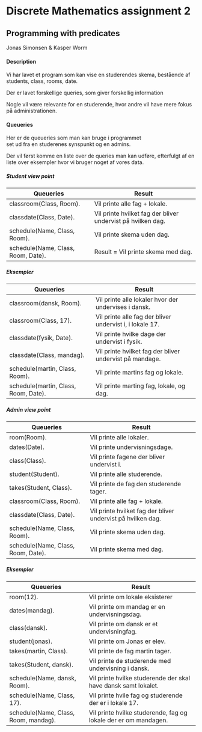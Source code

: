 # Discrete Mathematics assignment 2
## Programming with predicates

Jonas Simonsen & Kasper Worm

#### Description 
Vi har lavet et program som kan vise en studerendes skema,
bestående af students, class, rooms, date. <br/>

Der er lavet forskellige queries, som giver forskellig information

Nogle vil være relevante for en studerende, hvor andre vil have mere fokus på administrationen.

#### Queueries
Her er de queueries som man kan bruge i programmet <br>
set ud fra en studerenes synspunkt og en admins.

Der vil først komme en liste over de queries man kan udføre,
efterfulgt af en liste over eksempler hvor vi bruger noget af vores data.

##### Student view point

| Queueries     | Result        |
| ------------- | ------------- |
| classroom(Class, Room).               | Vil printe alle fag + lokale.                                    |
| classdate(Class, Date).               | Vil printe hvilket fag der bliver undervist på hvilken dag.      |
| schedule(Name, Class, Room).          | Vil printe skema uden dag.                                       |
| schedule(Name, Class, Room, Date).    | Result = Vil printe skema med dag.                               |

##### Eksempler

| Queueries     | Result        |
| ------------- | ------------- |
| classroom(dansk, Room).               | Vil printe alle lokaler hvor der undervises i dansk.             |
| classroom(Class, 17).                 | Vil printe alle fag der bliver undervist i, i lokale 17.         |
| classdate(fysik, Date).               | Vil printe hvilke dage der undervist i fysik.                    |
| classdate(Class, mandag).             | Vil printe hvilket fag der bliver undervist på mandage.          |
| schedule(martin, Class, Room).        | Vil printe martins fag og lokale.                                |
| schedule(martin, Class, Room, Date).  | Vil printe marting fag, lokale, og dag.                          |


##### Admin view point

| Queueries     | Result        |
| ------------- | ------------- |
| room(Room).                           | Vil printe alle lokaler.             				   |
| dates(Date).                          | Vil printe undervisningsdage.        				   |
| class(Class).                         | Vil printe fagene der bliver undervist i.                  	   |
| student(Student).                     | Vil printe alle studerende.       				   |
| takes(Student, Class).                | Vil printe de fag den studerende tager.                          |
| classroom(Class, Room).   	        | Vil printe alle fag + lokale.                        		   |
| classdate(Class, Date).               | Vil printe hvilket fag der bliver undervist på hvilken dag.      |
| schedule(Name, Class, Room).          | Vil printe skema uden dag.                        		   |
| schedule(Name, Class, Room, Date).    | Vil printe skema med dag.                       		   |

##### Eksempler

| Queueries     | Result        |
| ------------- | ------------- |
| room(12).              		| Vil printe om lokale eksisterer            			   |
| dates(mandag).             		| Vil printe om mandag er en undervisningsdag.           	   |
| class(dansk).               		| Vil printe om dansk er et undervisningfag.             	   |
| student(jonas).              		| Vil printe om Jonas er elev.            		 	   |
| takes(martin, Class).   		| Vil printe de fag martin tager.          			   |
| takes(Student, dansk).  		| Vil printe de studerende med undervisning i dansk.         	   |
| schedule(Name, dansk, Room).  	| Vil printe hvilke studerende der skal have dansk samt lokalet.   |
| schedule(Name, Class, 17).    	| Vil printe hvile fag og studerende der er i lokale 17.           |
| schedule(Name, Class, Room, mandag).  | Vil printe hvilke studerende, fag og lokale der er om mandagen.  |

